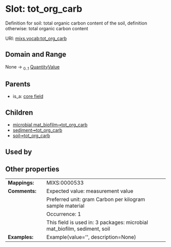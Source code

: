 
# Slot: tot_org_carb


Definition for soil: total organic carbon content of the soil, definition otherwise: total organic carbon content

URI: [mixs.vocab:tot_org_carb](https://w3id.org/mixs/vocab/tot_org_carb)


## Domain and Range

None &#8594;  <sub>0..1</sub> [QuantityValue](QuantityValue.md)

## Parents

 *  is_a: [core field](core_field.md)

## Children

 *  [microbial mat_biofilm➞tot_org_carb](microbial_mat_biofilm_tot_org_carb.md)
 *  [sediment➞tot_org_carb](sediment_tot_org_carb.md)
 *  [soil➞tot_org_carb](soil_tot_org_carb.md)

## Used by


## Other properties

|  |  |  |
| --- | --- | --- |
| **Mappings:** | | MIXS:0000533 |
| **Comments:** | | Expected value: measurement value |
|  | | Preferred unit: gram Carbon per kilogram sample material |
|  | | Occurrence: 1 |
|  | | This field is used in: 3 packages: microbial mat_biofilm, sediment, soil |
| **Examples:** | | Example(value='', description=None) |

